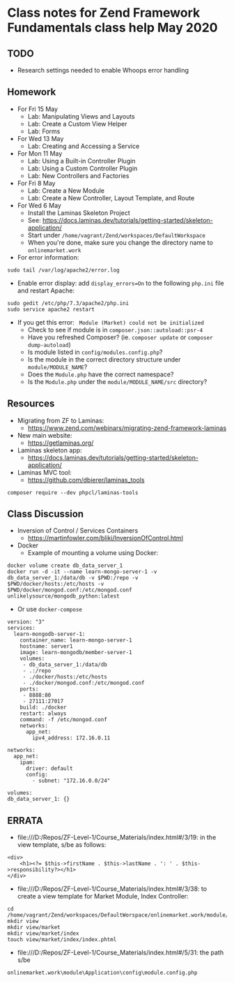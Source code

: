 # Class notes for Zend Framework Fundamentals class help May 2020

## TODO
* Research settings needed to enable Whoops error handling

## Homework
* For Fri 15 May
  * Lab: Manipulating Views and Layouts
  * Lab: Create a Custom View Helper
  * Lab: Forms
* For Wed 13 May
  * Lab: Creating and Accessing a Service
* For Mon 11 May
  * Lab: Using a Built-in Controller Plugin
  * Lab: Using a Custom Controller Plugin
  * Lab: New Controllers and Factories
* For Fri 8 May
  * Lab: Create a New Module
  * Lab: Create a New Controller, Layout Template, and Route
* For Wed 6 May
  * Install the Laminas Skeleton Project
  * See: https://docs.laminas.dev/tutorials/getting-started/skeleton-application/
  * Start under `/home/vagrant/Zend/workspaces/DefaultWorkspace`
  * When you're done, make sure you change the directory name to `onlinemarket.work`
* For error information:
```
sudo tail /var/log/apache2/error.log
```    
* Enable error display: add `display_errors=On` to the following `php.ini` file and restart Apache:
```
sudo gedit /etc/php/7.3/apache2/php.ini
sudo service apache2 restart
```
* If you get this error: ` Module (Market) could not be initialized`
  * Check to see if module is in `composer.json::autoload::psr-4`
  * Have you refreshed Composer?  (ie. `composer update` or `composer dump-autoload`)
  * Is module listed in `config/modules.config.php`?
  * Is the module in the correct directory structure under `module/MODULE_NAME`?
  * Does the `Module.php` have the correct namespace?
  * Is the `Module.php` under the `module/MODULE_NAME/src` directory?
## Resources
* Migrating from ZF to Laminas:
  * https://www.zend.com/webinars/migrating-zend-framework-laminas
* New main website:
  * https://getlaminas.org/
* Laminas skeleton app:
  * https://docs.laminas.dev/tutorials/getting-started/skeleton-application/
* Laminas MVC tool:
  * https://github.com/dbierer/laminas_tools
```
composer require --dev phpcl/laminas-tools
```

## Class Discussion
* Inversion of Control / Services Containers
  * https://martinfowler.com/bliki/InversionOfControl.html
* Docker
  * Example of mounting a volume using Docker:
```
docker volume create db_data_server_1
docker run -d -it --name learn-mongo-server-1 -v db_data_server_1:/data/db -v $PWD:/repo -v $PWD/docker/hosts:/etc/hosts -v $PWD/docker/mongod.conf:/etc/mongod.conf unlikelysource/mongodb_python:latest
```
  * Or use `docker-compose`
```
version: "3"
services:
  learn-mongodb-server-1:
    container_name: learn-mongo-server-1
    hostname: server1
    image: learn-mongodb/member-server-1
    volumes:
     - db_data_server_1:/data/db
     - .:/repo
     - ./docker/hosts:/etc/hosts
     - ./docker/mongod.conf:/etc/mongod.conf
    ports:
     - 8888:80
     - 27111:27017
    build: ./docker
    restart: always
    command: -f /etc/mongod.conf
    networks:
      app_net:
        ipv4_address: 172.16.0.11

networks:
  app_net:
    ipam:
      driver: default
      config:
        - subnet: "172.16.0.0/24"

volumes:
db_data_server_1: {}
```

## ERRATA
* file:///D:/Repos/ZF-Level-1/Course_Materials/index.html#/3/19: in the view template, s/be as follows:
```
<div>
    <h1><?= $this->firstName . $this->lastName . ': ' . $this->responsibility?></h1>
</div>
```
* file:///D:/Repos/ZF-Level-1/Course_Materials/index.html#/3/38: to create a view template for Market Module, Index Controller:
```
cd /home/vagrant/Zend/workspaces/DefaultWorspace/onlinemarket.work/module/Market
mkdir view
mkdir view/market
mkdir view/market/index
touch view/market/index/index.phtml
```
* file:///D:/Repos/ZF-Level-1/Course_Materials/index.html#/5/31: the path s/be
```
onlinemarket.work\module\Application\config\module.config.php
```

